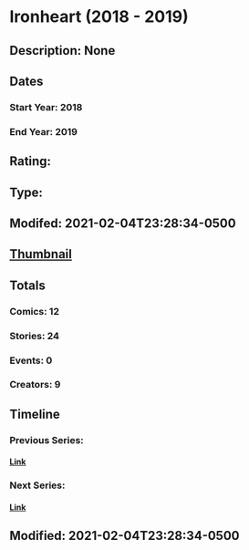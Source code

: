 # Ironheart (2018 - 2019)
## Description: None
## Dates
### Start Year: 2018
### End Year: 2019
## Rating: 
## Type: 
## Modifed: 2021-02-04T23:28:34-0500
## [Thumbnail](http://i.annihil.us/u/prod/marvel/i/mg/7/20/5bf483f27b785.jpg)
## Totals
### Comics: 12
### Stories: 24
### Events: 0
### Creators: 9
## Timeline
### Previous Series: 
#### [Link]()
### Next Series: 
#### [Link]()
## Modified: 2021-02-04T23:28:34-0500